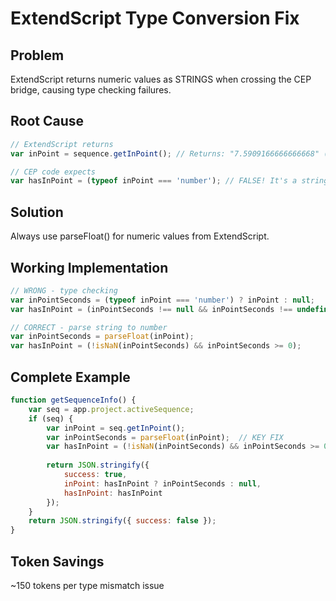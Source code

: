 # ExtendScript Type Conversion Fix

## Problem
ExtendScript returns numeric values as STRINGS when crossing the CEP bridge, causing type checking failures.

## Root Cause
```javascript
// ExtendScript returns
var inPoint = sequence.getInPoint(); // Returns: "7.5909166666666668" (string!)

// CEP code expects
var hasInPoint = (typeof inPoint === 'number'); // FALSE! It's a string!
```

## Solution
Always use parseFloat() for numeric values from ExtendScript.

## Working Implementation
```javascript
// WRONG - type checking
var inPointSeconds = (typeof inPoint === 'number') ? inPoint : null;
var hasInPoint = (inPointSeconds !== null && inPointSeconds !== undefined);

// CORRECT - parse string to number
var inPointSeconds = parseFloat(inPoint);
var hasInPoint = (!isNaN(inPointSeconds) && inPointSeconds >= 0);
```

## Complete Example
```javascript
function getSequenceInfo() {
    var seq = app.project.activeSequence;
    if (seq) {
        var inPoint = seq.getInPoint();
        var inPointSeconds = parseFloat(inPoint);  // KEY FIX
        var hasInPoint = (!isNaN(inPointSeconds) && inPointSeconds >= 0);
        
        return JSON.stringify({
            success: true,
            inPoint: hasInPoint ? inPointSeconds : null,
            hasInPoint: hasInPoint
        });
    }
    return JSON.stringify({ success: false });
}
```

## Token Savings
~150 tokens per type mismatch issue